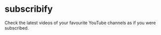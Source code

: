 # subscribify
Check the latest videos of your favourite YouTube channels as if you were subscribed. 
